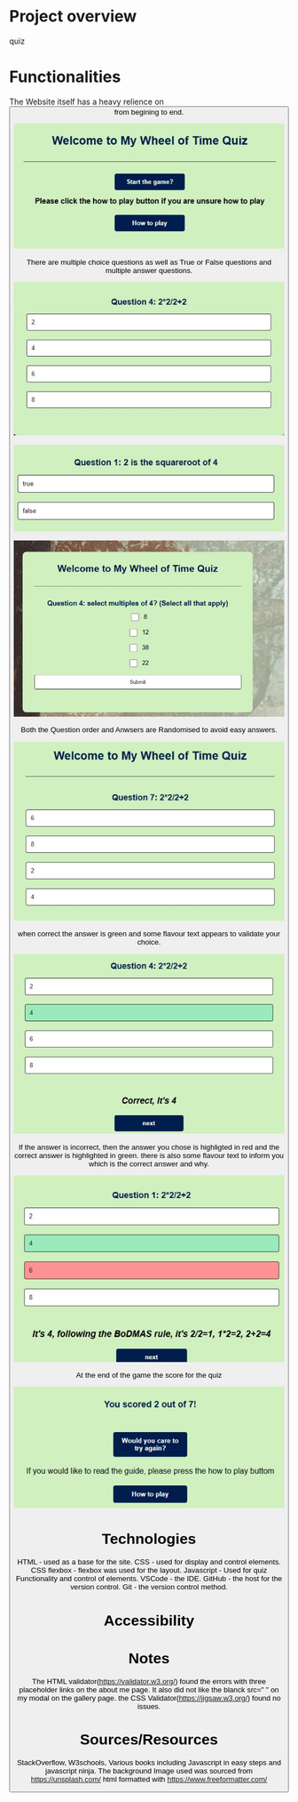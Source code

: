 # Project overview

quiz

# Functionalities

The Website itself has a heavy relience on <button> from begining to end.

![start page](/images/welcome.jpg)

There are multiple choice questions as well as True or False questions and multiple answer questions.

![multiple choice](/images/question.jpg)

![true or false](/images/truefalse.jpg)

![checkbox](/images/multipleanswers.jpg)

Both the Question order and Anwsers are Randomised to avoid easy answers.

![radomised answers](/images/randomised.jpg)

when correct the answer is green and some flavour text appears to validate your choice.

![correct](/images/correct.jpg)

If the answer is incorrect, then the answer you chose is highligted in red and the correct answer is highlighted in green. there is also some flavour text to inform you which is the correct answer and why.

![incorrect](/images/wrong.jpg)

At the end of the game the score for the quiz 

![total score](/images/score.jpg)

# Technologies

HTML - used as a base for the site.
CSS - used for display and control elements.
CSS flexbox - flexbox was used for the layout.
Javascript - Used for quiz Functionality and control of elements.
VSCode - the IDE.
GitHub - the host for the version control.
Git - the version control method.

# Accessibility



# Notes


The HTML validator(https://validator.w3.org/) found the errors with three placeholder links on the about me page. It also did not like the blanck src=" " on my modal on the gallery page.
the CSS Validator(https://jigsaw.w3.org/) found no issues.

# Sources/Resources

StackOverflow, W3schools, Various books including Javascript in easy steps and javascript ninja.
The background Image used was sourced from https://unsplash.com/ 
html formatted with https://www.freeformatter.com/